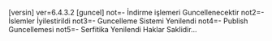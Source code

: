 [versin]
ver=6.4.3.2
[guncel]
not=- İndirme işlemeri Guncellenecektir
not2=- İslemler İyilestirildi
not3=- Guncelleme Sistemi Yenilendi
not4=- Publish Guncellemesi
not5=- Serfitika Yenilendi Haklar Saklidir...
